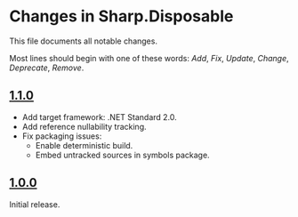 # Changes in Sharp.Disposable
This file documents all notable changes.

Most lines should begin with one of these words:
*Add*, *Fix*, *Update*, *Change*, *Deprecate*, *Remove*.

<!--
## [Unreleased](https://github.com/sharpjs/Sharp.Disposable/compare/release/1.1.0...HEAD)
No unreleased changes.
-->

## [1.1.0](https://github.com/sharpjs/Sharp.Disposable/compare/v1.0.0...release/1.1.0)
- Add target framework: .NET Standard 2.0.
- Add reference nullability tracking.
- Fix packaging issues:
  - Enable deterministic build.
  - Embed untracked sources in symbols package.

## [1.0.0](https://github.com/sharpjs/Sharp.Disposable/tree/v1.0.0)
Initial release.

<!--
  Copyright 2022 Jeffrey Sharp

  Permission to use, copy, modify, and distribute this software for any
  purpose with or without fee is hereby granted, provided that the above
  copyright notice and this permission notice appear in all copies.

  THE SOFTWARE IS PROVIDED "AS IS" AND THE AUTHOR DISCLAIMS ALL WARRANTIES
  WITH REGARD TO THIS SOFTWARE INCLUDING ALL IMPLIED WARRANTIES OF
  MERCHANTABILITY AND FITNESS. IN NO EVENT SHALL THE AUTHOR BE LIABLE FOR
  ANY SPECIAL, DIRECT, INDIRECT, OR CONSEQUENTIAL DAMAGES OR ANY DAMAGES
  WHATSOEVER RESULTING FROM LOSS OF USE, DATA OR PROFITS, WHETHER IN AN
  ACTION OF CONTRACT, NEGLIGENCE OR OTHER TORTIOUS ACTION, ARISING OUT OF
  OR IN CONNECTION WITH THE USE OR PERFORMANCE OF THIS SOFTWARE.
-->
